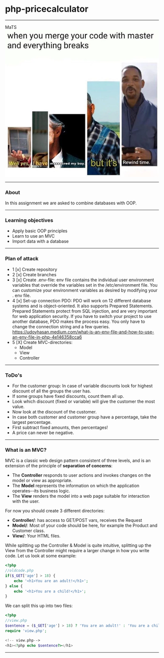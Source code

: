 # php-pricecalculator

---
MaTS
![meme](images/meme.webp)

---
### About

In this assignment we are asked to combine databases with OOP.

---
### Learning objectives

- Apply basic OOP principles
- Learn to use an MVC
- Import data with a database 

---


### Plan of attack

- 1 [x] Create repository
- 2 [x] Create branches
- 3 [x] Create .env-file:
  env file contains the individual user environment variables that override the variables set
  in the /etc/environment file. You can customize your environment variables as desired by
  modifying your . env file.
- 4 [x] Set-up connection PDO:
  PDO will work on 12 different database systems and is object-oriented.  It also supports
  Prepared Statements. Prepared Statements protect from SQL injection, and are very important
  for web application security.  If you have to switch your project to use another database,
  PDO makes the process easy. You only have to change the connection string and a few queries.
  https://udoyhasan.medium.com/what-is-an-env-file-and-how-to-use-an-env-file-in-php-4e146358cca6
- 5 [X] Create MVC-directories:
  - Model
  - View
  - Controller

---
### ToDo's

- For the customer group: In case of variable discounts look for highest discount of all the groups the user has.
- If some groups have fixed discounts, count them all up.
- Look which discount (fixed or variable) will give the customer the most value.
- Now look at the discount of the customer.
- In case both customer and customer group have a percentage, take the largest percentage.
- First subtract fixed amounts, then percentages!
- A price can never be negative.

---
### What is an MVC?

MVC is a classic web design pattern consistent of three levels, and is an extension of the principle of **separation of concerns**:

- The **Controller** responds to user actions and invokes changes on the model or view as appropriate.
- The **Model** represents the information on which the application operates--its business logic.
- The **View** renders the model into a web page suitable for interaction with the user.

For now you should create 3 different directories:
- **Controller/**: has access to GET/POST vars, receives the Request
- **Model/**: Most of your code should be here, for example the Product and Customer class.
- **View/**: Your HTML files.

While splitting up the Controller & Model is quite intuitive, splitting up the View from the Controller might require a larger change in how you write code. Let us look at some example:

````php
<?php
//oldcode.php
if($_GET['age'] > 18) {
    echo '<h1>You are an adult!</h1>';
} else {
    echo '<h1>You are a child!</h1>';
}
````
We can split this up into two files:
````php
<?php
//view.php
$sentence = ($_GET['age'] > 18) ? 'You are an adult!' : 'You are a child!';
require 'view.php';
````

````php
<!-- view.php-->
<h1><?php echo $sentence?></h1>
````

---
